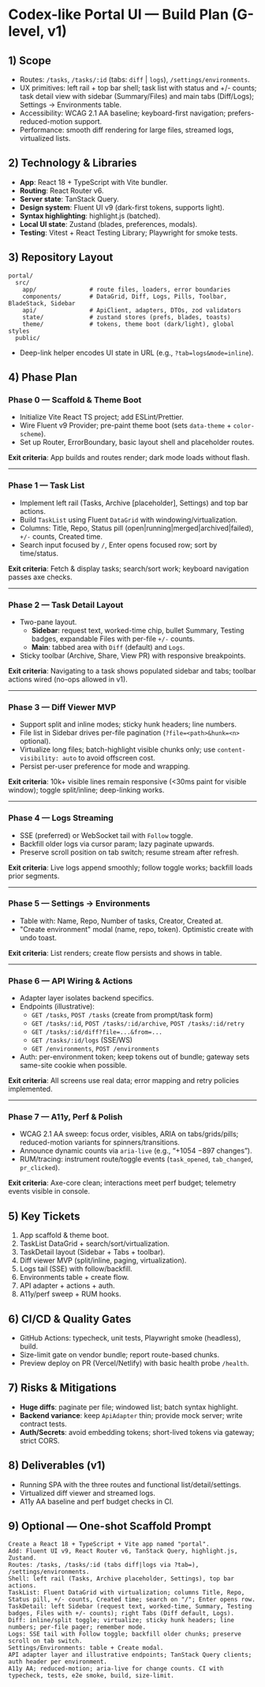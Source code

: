 # Codex-like Portal UI — Build Plan (G-level, v1)

## 1) Scope
- Routes: `/tasks`, `/tasks/:id` (tabs: `diff` | `logs`), `/settings/environments`.
- UX primitives: left rail + top bar shell; task list with status and +/- counts; task detail view with sidebar (Summary/Files) and main tabs (Diff/Logs); Settings → Environments table.
- Accessibility: WCAG 2.1 AA baseline; keyboard-first navigation; prefers-reduced-motion support.
- Performance: smooth diff rendering for large files, streamed logs, virtualized lists.

## 2) Technology & Libraries
- **App**: React 18 + TypeScript with Vite bundler.
- **Routing**: React Router v6.
- **Server state**: TanStack Query.
- **Design system**: Fluent UI v9 (dark-first tokens, supports light).
- **Syntax highlighting**: highlight.js (batched).
- **Local UI state**: Zustand (blades, preferences, modals).
- **Testing**: Vitest + React Testing Library; Playwright for smoke tests.

## 3) Repository Layout
```
portal/
  src/
    app/               # route files, loaders, error boundaries
    components/        # DataGrid, Diff, Logs, Pills, Toolbar, BladeStack, Sidebar
    api/               # ApiClient, adapters, DTOs, zod validators
    state/             # zustand stores (prefs, blades, toasts)
    theme/             # tokens, theme boot (dark/light), global styles
  public/
```
- Deep-link helper encodes UI state in URL (e.g., `?tab=logs&mode=inline`).

## 4) Phase Plan

### Phase 0 — Scaffold & Theme Boot
- Initialize Vite React TS project; add ESLint/Prettier.
- Wire Fluent v9 Provider; pre-paint theme boot (sets `data-theme` + `color-scheme`).
- Set up Router, ErrorBoundary, basic layout shell and placeholder routes.

**Exit criteria**: App builds and routes render; dark mode loads without flash.

---

### Phase 1 — Task List
- Implement left rail (Tasks, Archive [placeholder], Settings) and top bar actions.
- Build `TaskList` using Fluent `DataGrid` with windowing/virtualization.
- Columns: Title, Repo, Status pill (open|running|merged|archived|failed), `+/-` counts, Created time.
- Search input focused by `/`, Enter opens focused row; sort by time/status.

**Exit criteria**: Fetch & display tasks; search/sort work; keyboard navigation passes axe checks.

---

### Phase 2 — Task Detail Layout
- Two-pane layout.
  - **Sidebar**: request text, worked-time chip, bullet Summary, Testing badges, expandable Files with per-file `+/-` counts.
  - **Main**: tabbed area with `Diff` (default) and `Logs`.
- Sticky toolbar (Archive, Share, View PR) with responsive breakpoints.

**Exit criteria**: Navigating to a task shows populated sidebar and tabs; toolbar actions wired (no-ops allowed in v1).

---

### Phase 3 — Diff Viewer MVP
- Support split and inline modes; sticky hunk headers; line numbers.
- File list in Sidebar drives per-file pagination (`?file=<path>&hunk=<n>` optional).
- Virtualize long files; batch-highlight visible chunks only; use `content-visibility: auto` to avoid offscreen cost.
- Persist per-user preference for mode and wrapping.

**Exit criteria**: 10k+ visible lines remain responsive (<30ms paint for visible window); toggle split/inline; deep-linking works.

---

### Phase 4 — Logs Streaming
- SSE (preferred) or WebSocket tail with `Follow` toggle.
- Backfill older logs via cursor param; lazy paginate upwards.
- Preserve scroll position on tab switch; resume stream after refresh.

**Exit criteria**: Live logs append smoothly; follow toggle works; backfill loads prior segments.

---

### Phase 5 — Settings → Environments
- Table with: Name, Repo, Number of tasks, Creator, Created at.
- "Create environment" modal (name, repo, token). Optimistic create with undo toast.

**Exit criteria**: List renders; create flow persists and shows in table.

---

### Phase 6 — API Wiring & Actions
- Adapter layer isolates backend specifics.
- Endpoints (illustrative):
  - `GET /tasks`, `POST /tasks` (create from prompt/task form)
  - `GET /tasks/:id`, `POST /tasks/:id/archive`, `POST /tasks/:id/retry`
  - `GET /tasks/:id/diff?file=...&from=...`
  - `GET /tasks/:id/logs` (SSE/WS)
  - `GET /environments`, `POST /environments`
- Auth: per-environment token; keep tokens out of bundle; gateway sets same-site cookie when possible.

**Exit criteria**: All screens use real data; error mapping and retry policies implemented.

---

### Phase 7 — A11y, Perf & Polish
- WCAG 2.1 AA sweep: focus order, visibles, ARIA on tabs/grids/pills; reduced-motion variants for spinners/transitions.
- Announce dynamic counts via `aria-live` (e.g., “+1054 −897 changes”).
- RUM/tracing: instrument route/toggle events (`task_opened`, `tab_changed`, `pr_clicked`).

**Exit criteria**: Axe-core clean; interactions meet perf budget; telemetry events visible in console.

## 5) Key Tickets
1. App scaffold & theme boot.
2. TaskList DataGrid + search/sort/virtualization.
3. TaskDetail layout (Sidebar + Tabs + toolbar).
4. Diff viewer MVP (split/inline, paging, virtualization).
5. Logs tail (SSE) with follow/backfill.
6. Environments table + create flow.
7. API adapter + actions + auth.
8. A11y/perf sweep + RUM hooks.

## 6) CI/CD & Quality Gates
- GitHub Actions: typecheck, unit tests, Playwright smoke (headless), build.
- Size-limit gate on vendor bundle; report route-based chunks.
- Preview deploy on PR (Vercel/Netlify) with basic health probe `/health`.

## 7) Risks & Mitigations
- **Huge diffs**: paginate per file; windowed list; batch syntax highlight.
- **Backend variance**: keep `ApiAdapter` thin; provide mock server; write contract tests.
- **Auth/Secrets**: avoid embedding tokens; short-lived tokens via gateway; strict CORS.

## 8) Deliverables (v1)
- Running SPA with the three routes and functional list/detail/settings.
- Virtualized diff viewer and streamed logs.
- A11y AA baseline and perf budget checks in CI.

## 9) Optional — One-shot Scaffold Prompt
```
Create a React 18 + TypeScript + Vite app named "portal".
Add: Fluent UI v9, React Router v6, TanStack Query, highlight.js, Zustand.
Routes: /tasks, /tasks/:id (tabs diff|logs via ?tab=), /settings/environments.
Shell: left rail (Tasks, Archive placeholder, Settings), top bar actions.
TaskList: Fluent DataGrid with virtualization; columns Title, Repo, Status pill, +/- counts, Created time; search on "/"; Enter opens row.
TaskDetail: left Sidebar (request text, worked-time, Summary, Testing badges, Files with +/- counts); right Tabs (Diff default, Logs).
Diff: inline/split toggle; virtualize; sticky hunk headers; line numbers; per-file pager; remember mode.
Logs: SSE tail with Follow toggle; backfill older chunks; preserve scroll on tab switch.
Settings/Environments: table + Create modal.
API adapter layer and illustrative endpoints; TanStack Query clients; auth header per environment.
A11y AA; reduced-motion; aria-live for change counts. CI with typecheck, tests, e2e smoke, build, size-limit.
```

